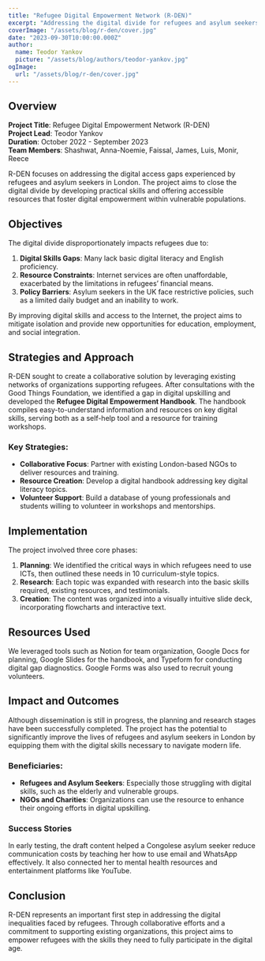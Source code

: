 ```yaml
---
title: "Refugee Digital Empowerment Network (R-DEN)"
excerpt: "Addressing the digital divide for refugees and asylum seekers in London through targeted upskilling and digital access support."
coverImage: "/assets/blog/r-den/cover.jpg"
date: "2023-09-30T10:00:00.000Z"
author:
  name: Teodor Yankov
  picture: "/assets/blog/authors/teodor-yankov.jpg"
ogImage:
  url: "/assets/blog/r-den/cover.jpg"
---
```


## Overview

**Project Title**: Refugee Digital Empowerment Network (R-DEN)  
**Project Lead**: Teodor Yankov  
**Duration**: October 2022 - September 2023  
**Team Members**: Shashwat, Anna-Noemie, Faissal, James, Luis, Monir, Reece

R-DEN focuses on addressing the digital access gaps experienced by refugees and asylum seekers in London. The project aims to close the digital divide by developing practical skills and offering accessible resources that foster digital empowerment within vulnerable populations.

## Objectives

The digital divide disproportionately impacts refugees due to:

1. **Digital Skills Gaps**: Many lack basic digital literacy and English proficiency.
2. **Resource Constraints**: Internet services are often unaffordable, exacerbated by the limitations in refugees’ financial means.
3. **Policy Barriers**: Asylum seekers in the UK face restrictive policies, such as a limited daily budget and an inability to work.

By improving digital skills and access to the Internet, the project aims to mitigate isolation and provide new opportunities for education, employment, and social integration.

## Strategies and Approach

R-DEN sought to create a collaborative solution by leveraging existing networks of organizations supporting refugees. After consultations with the Good Things Foundation, we identified a gap in digital upskilling and developed the **Refugee Digital Empowerment Handbook**. The handbook compiles easy-to-understand information and resources on key digital skills, serving both as a self-help tool and a resource for training workshops.

### Key Strategies:

- **Collaborative Focus**: Partner with existing London-based NGOs to deliver resources and training.
- **Resource Creation**: Develop a digital handbook addressing key digital literacy topics.
- **Volunteer Support**: Build a database of young professionals and students willing to volunteer in workshops and mentorships.

## Implementation

The project involved three core phases:

1. **Planning**: We identified the critical ways in which refugees need to use ICTs, then outlined these needs in 10 curriculum-style topics.
2. **Research**: Each topic was expanded with research into the basic skills required, existing resources, and testimonials.
3. **Creation**: The content was organized into a visually intuitive slide deck, incorporating flowcharts and interactive text.

## Resources Used

We leveraged tools such as Notion for team organization, Google Docs for planning, Google Slides for the handbook, and Typeform for conducting digital gap diagnostics. Google Forms was also used to recruit young volunteers.

## Impact and Outcomes

Although dissemination is still in progress, the planning and research stages have been successfully completed. The project has the potential to significantly improve the lives of refugees and asylum seekers in London by equipping them with the digital skills necessary to navigate modern life.

### Beneficiaries:

- **Refugees and Asylum Seekers**: Especially those struggling with digital skills, such as the elderly and vulnerable groups.
- **NGOs and Charities**: Organizations can use the resource to enhance their ongoing efforts in digital upskilling.

### Success Stories

In early testing, the draft content helped a Congolese asylum seeker reduce communication costs by teaching her how to use email and WhatsApp effectively. It also connected her to mental health resources and entertainment platforms like YouTube.

## Conclusion

R-DEN represents an important first step in addressing the digital inequalities faced by refugees. Through collaborative efforts and a commitment to supporting existing organizations, this project aims to empower refugees with the skills they need to fully participate in the digital age.
